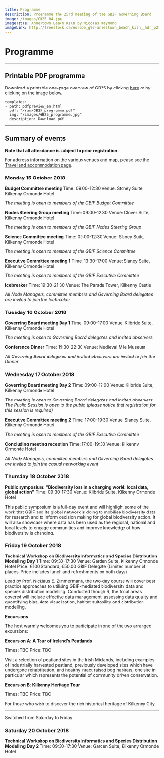 ```yaml
---
title: Programme
description: Programme the 25rd meeting of the GBIF Governing Board 
image: /images/GB25_04.jpg
imageTitle: Annestown Beach Kiln by Nicolas Raymond
imageLink: http://freestock.ca/europe_g97-annestown_beach_kiln__hdr_p2103.html
---
```


# Programme

<!-- toc -->
<!-- tocstop -->

-----------------------

## Printable PDF programme
Download a printable one-page overview of GB25 by clicking [here](/raw/gbif-gb25-schedule.pdf) or by clicking on the image below. 


```styledYaml
templates:
- path: pdfpreview_en.html
  pdf: "/raw/GB25_programme.pdf"
  img: "/images/GB25_programme.jpg"
  description: Download pdf
```

-----------------------

## Summary of events

**Note that all attendance is subject to prior registration.**

For address information on the various venues and map, please see the [Travel and accommodation page](../travel-accommodation/).

### Monday 15 October 2018

**Budget Committee meeting**
Time: 09:00-12:30
Venue: Stoney Suite, Kilkenny Ormonde Hotel

*The meeting is open to members of the GBIF Budget Committee*

**Nodes Steering Group meeting**
Time: 09:00-12:30
Venue: Clover Suite, Kilkenny Ormonde Hotel

*The meeting is open to members of the GBIF Nodes Steering Group*

**Science Committee meeting**
Time: 09:00-12:30
Venue: Slaney Suite, Kilkenny Ormonde Hotel

*The meeting is open to members of the GBIF Science Committee*

**Executive Committee meeting 1**
Time: 13:30-17:00
Venue: Slaney Suite, Kilkenny Ormonde Hotel

*The meeting is open to members of the GBIF Executive Committee*

**Icebreaker**
Time: 19:30-21:30
Venue: The Parade Tower, Kilkenny Castle

*All Node Managers, committee members and Governing Board delegates are invited to join the Icebreaker*


### Tuesday 16 October 2018

**Governing Board meeting Day 1**
Time: 09:00-17:00
Venue: Kilbride Suite, Kilkenny Ormonde Hotel

*The meeting is open to Governing Board delegates and invited observers*

**Conference Dinner**
Time: 19:30-22:30
Venue: Medieval Mile Museum

*All Governing Board delegates and invited observers are invited to join the Dinner*


### Wednesday 17 October 2018

**Governing Board meeting Day 2**
Time: 09:00-17:00
Venue: Kilbride Suite, Kilkenny Ormonde Hotel

*The meeting is open to Governing Board delegates and invited observers*
*The Public Session is open to the public (please notice that registration for this session is required)*

**Executive Committee meeting 2**
Time: 17:00-19:30
Venue: Slaney Suite, Kilkenny Ormonde Hotel

*The meeting is open to members of the GBIF Executive Committee*

**Concluding meeting reception**
Time: 17:00-19:30
Venue: Kilkenny Ormonde Hotel

*All Node Managers, committee members and Governing Board delegates are invited to join the casual networking event*


### Thursday 18 October 2018

**Public symposium: "Biodiversity loss in a changing world: local data, global action"**
Time: 09:30-17:30
Venue: Kilbride Suite, Kilkenny Ormonde Hotel

This public symposium is a full-day event and will highlight some of the work that GBIF and its global network is doing to mobilise biodiversity data for research and to inform decision making for global biodiversity action. It will also showcase where data has been used as the regional, national and local levels to engage communities and improve knowledge of how biodiversity is changing.


### Friday 19 October 2018

**Technical Workshop on Biodiversity Informatics and Species Distribution Modelling Day 1**
Time: 09:30-17:30
Venue: Garden Suite, Kilkenny Ormonde Hotel
Price: €100 Standard; €50.00 GBIF Delegate (Limited number of places. Price includes lunch and refreshments on both days)

Lead by Prof. Nicklaus E. Zimmermann, the two-day course will cover best practice approaches to utilising GBIF-mediated biodiversity data and species distribution modelling. Conducted though R, the focal areas covered will include effective data management, assessing data quality and quantifying bias, data visualisation, habitat suitability and distribution modelling.



**Excursions**

The host warmly welcomes you to participate in one of the two arranged excursions:  

**Excursion A**: **A Tour of Ireland’s Peatlands** 

Times: TBC
Price: TBC

Visit a selection of peatland sites in the Irish Midlands, including examples of industrially harvested peatland, previously developed sites which have undergone rehabilitation, and healthy intact raised bog habitats, one site in particular which represents the potential of community driven conservation.



**Excursion B**: **Kilkenny Heritage Tour** 

Times: TBC
Price: TBC

For those who wish to discover the rich historical heritage of Kilkenny City. 

------

Switched from Saturday to Friday



### Saturday 20 October 2018

**Technical Workshop on Biodiversity Informatics and Species Distribution Modelling Day 2**
Time: 09:30-17:30
Venue: Garden Suite, Kilkenny Ormonde Hotel
